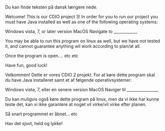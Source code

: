 Du kan finde teksten på dansk længere nede.

Welcome! This is our CDIO project 3! In order for you to run our project you must have Java installed as well as one of the following operating systems:

Windows vista, 7, or later version
MacOS
Navigate to ____________

You may be able to run this program on linux as well, but we have not tested it, and cannot guarantee anything wil work according to plan/at all.

Once the program is open.... etc etc

Have fun, good luck!

Velkommen! Dette er vores CDIO 2 projekt. For at køre dette program skal du have Java installeret samt et af følgende operativsystemer:

Windows vista, 7, eller en senere version
MacOS
Naviger til ________________

Du kan muligvis også køre dette program på linux, men da vi ikke har kunne teste det, kan vi ikke garantere at noget vil virke/vil virke efter planen.

Så snart programmet er åbnet... etc

Hav det sjovt, held og lykke!
